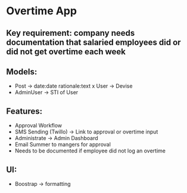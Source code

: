 # Overtime App

## Key requirement: company needs documentation that salaried employees did or did not get overtime each week

## Models:
- Post -> date:date rationale:text
x User -> Devise
- AdminUser -> STI of User

## Features:
- Approval Workflow
- SMS Sending (Twillo) -> Link to approval or overtime input
- Administrate -> Admin Dashboard
- Email Summer to mangers for approval
- Needs to be documented if employee did not log an overtime

## UI:
- Boostrap -> formatting

